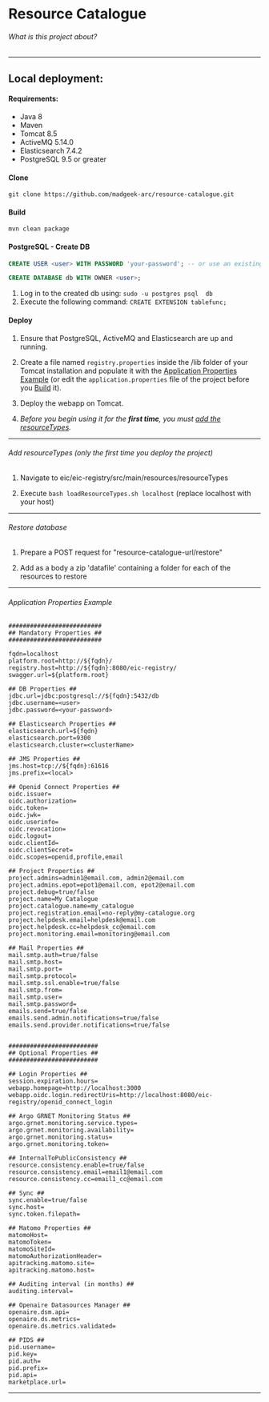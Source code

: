 # Resource Catalogue #

###### What is this project about?

- - -

## Local deployment:

#### Requirements:

* Java 8
* Maven
* Tomcat 8.5
* ActiveMQ 5.14.0
* Elasticsearch 7.4.2
* PostgreSQL 9.5 or greater

#### Clone

`git clone https://github.com/madgeek-arc/resource-catalogue.git`

#### Build

`mvn clean package`

#### PostgreSQL - Create DB

```sql
CREATE USER <user> WITH PASSWORD 'your-password'; -- or use an existing user

CREATE DATABASE db WITH OWNER <user>;
```

1. Log in to the created db using: `sudo -u postgres psql  db`
2. Execute the following command: `CREATE EXTENSION tablefunc;`

#### Deploy

1. Ensure that PostgreSQL, ActiveMQ and Elasticsearch are up and running.

2. Create a file named `registry.properties` inside the /lib folder of your Tomcat installation and populate it with
   the [Application Properties Example](#Application-Properties-Example) (or edit the `application.properties` file of
   the project before you [Build](#Build) it).

3. Deploy the webapp on Tomcat.

4. *Before you begin using it for the __first time__, you must [add the resourceTypes](#Add-resourceTypes).*

- - -

###### Add resourceTypes (only the first time you deploy the project)

1. Navigate to eic/eic-registry/src/main/resources/resourceTypes

2. Execute `bash loadResourceTypes.sh localhost` (replace localhost with your host)

- - -

###### Restore database

1. Prepare a POST request for "resource-catalogue-url/restore"

2. Add as a body a zip 'datafile' containing a folder for each of the resources to restore

- - -


###### Application Properties Example

```properties
##########################
## Mandatory Properties ##
##########################

fqdn=localhost
platform.root=http://${fqdn}/
registry.host=http://${fqdn}:8080/eic-registry/
swagger.url=${platform.root}

## DB Properties ##
jdbc.url=jdbc:postgresql://${fqdn}:5432/db
jdbc.username=<user>
jdbc.password=<your-password>

## Elasticsearch Properties ##
elasticsearch.url=${fqdn}
elasticsearch.port=9300
elasticsearch.cluster=<clusterName>

## JMS Properties ##
jms.host=tcp://${fqdn}:61616
jms.prefix=<local>

## Openid Connect Properties ##
oidc.issuer=
oidc.authorization=
oidc.token=
oidc.jwk=
oidc.userinfo=
oidc.revocation=
oidc.logout=
oidc.clientId=
oidc.clientSecret=
oidc.scopes=openid,profile,email

## Project Properties ##
project.admins=admin1@email.com, admin2@email.com
project.admins.epot=epot1@email.com, epot2@email.com
project.debug=true/false
project.name=My Catalogue
project.catalogue.name=my_catalogue
project.registration.email=no-reply@my-catalogue.org
project.helpdesk.email=helpdesk@email.com
project.helpdesk.cc=helpdesk_cc@email.com
project.monitoring.email=monitoring@email.com

## Mail Properties ##
mail.smtp.auth=true/false
mail.smtp.host=
mail.smtp.port=
mail.smtp.protocol=
mail.smtp.ssl.enable=true/false
mail.smtp.from=
mail.smtp.user=
mail.smtp.password=
emails.send=true/false
emails.send.admin.notifications=true/false
emails.send.provider.notifications=true/false


#########################
## Optional Properties ##
#########################

## Login Properties ##
session.expiration.hours=
webapp.homepage=http://localhost:3000
webapp.oidc.login.redirectUris=http://localhost:8080/eic-registry/openid_connect_login

## Argo GRNET Monitoring Status ##
argo.grnet.monitoring.service.types=
argo.grnet.monitoring.availability=
argo.grnet.monitoring.status=
argo.grnet.monitoring.token=

## InternalToPublicConsistency ##
resource.consistency.enable=true/false
resource.consistency.email=email1@email.com
resource.consistency.cc=email1_cc@email.com

## Sync ##
sync.enable=true/false
sync.host=
sync.token.filepath=

## Matomo Properties ##
matomoHost=
matomoToken=
matomoSiteId=
matomoAuthorizationHeader=
apitracking.matomo.site=
apitracking.matomo.host=

## Auditing interval (in months) ##
auditing.interval=

## Openaire Datasources Manager ##
openaire.dsm.api=
openaire.ds.metrics=
openaire.ds.metrics.validated=

## PIDS ##
pid.username=
pid.key=
pid.auth=
pid.prefix=
pid.api=
marketplace.url=
```

- - -
